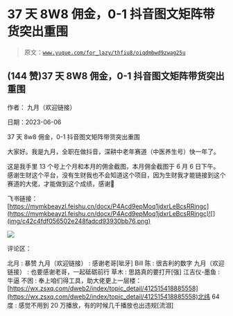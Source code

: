 # 37 天 8W8 佣金，0-1 抖音图文矩阵带货突出重围

> 原文：[`www.yuque.com/for_lazy/thfiu8/oiqdmbwd9zwag25u`](https://www.yuque.com/for_lazy/thfiu8/oiqdmbwd9zwag25u)



## (144 赞)37 天 8W8 佣金，0-1 抖音图文矩阵带货突出重围 

作者： 九月（欢迎链接） 

日期：2023-06-06 

37 天 8w8 佣金，0-1 抖音图文矩阵带货突出重围 

大家好。我是九月，全职在做抖音，深耕中老年赛道（中医养生号）快一年了。 

这是我手里 13 个号上个月和本月的佣金截图，本月佣金截图于 6 月 6 日下午。 感谢生财这个平台，没有生财我也不会知道这个项目，因为生财我才能链接到这个赛道的大佬，才能做到这个成绩，感谢🙏 

飞书链接：[https://mymkbeayzl.feishu.cn/docx/P4Acd9epMoq1jdxrLeBcsRRjngc](https://mymkbeayzl.feishu.cn/docx/P4Acd9epMoq1jdxrLeBcsRRjngc)![](img/c42c4fdf056502e248fadcd93930bb76.png) 

![](img/949d9d9c6d7dd7c6ae385d6488c92d9d.png) 

评论区： 

北月 : 暴赞 九月（欢迎链接） : 感谢老哥[呲牙] Bill 陈 : 很吉利的数字 九月（欢迎链接） : 也要感谢老哥，一起砥砺前行 草木 : 思路真的要打开[强] 江吉仪-墨鱼 : 牛逼 不困 : 奉上咱们得工具，助大佬更上一层楼：[https://wx.zsxq.com/dweb2/index/topic_detail/412515418885558](https://wx.zsxq.com/dweb2/index/topic_detail/412515418885558)北纬 64 度 : 感觉不用到 20 万播放，有的时候几千播放也出违规[流泪]